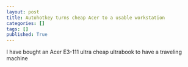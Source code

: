 ```yaml
---
layout: post
title: Autohotkey turns cheap Acer to a usable workstation
categories: []
tags: []
published: True
---
```


I have bought an Acer E3-111 ultra cheap ultrabook to have a traveling machine